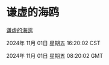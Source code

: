# 谦虚的海鸥
[谦虚的海鸥](http://219.139.197.74:56308/qxdho/course/base/hotlink/index.php)

2024年 11月 01日 星期五 16:20:02 CST

2024年 11月 01日 星期五 08:20:02 GMT
